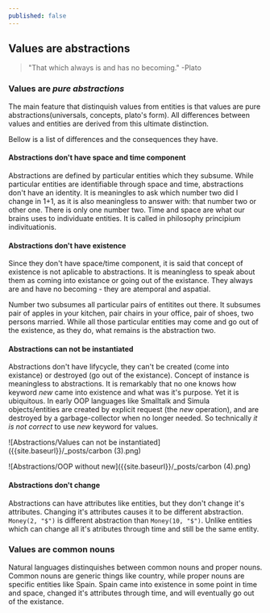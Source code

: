 ```yaml
---
published: false
---
```

## Values are abstractions

> "That which always is and has no becoming." -Plato

### Values are _pure abstractions_
The main feature that distinquish values from entities is that values are pure abstractions(universals, concepts, plato's form). All differences between values and entities are derived from this ultimate distinction. 

Bellow is a list of differences and the consequences they have.

#### Abstractions don't have space and time component
Abstractions are defined by particular entities which they subsume. While particular entities are identifiable through space and time, abstractions don't have an identity. It is meaningles to ask which number two did I change in 1+1, as it is also meaningless to answer with: that number two or other one. There is only one number two. Time and space are what our brains uses to individuate entities. It is called in philosophy principium indivituationis.

#### Abstractions don't have existence
Since they don't have space/time component, it is said that concept of existence is not aplicable to abstractions. It is meaningless to speak about them as coming into existance or going out of the existance. They always are and have no becoming - they are atemporal and aspatial.

Number two subsumes all particular pairs of entitites out there. It subsumes pair of apples in your kitchen, pair chairs in your office, pair of shoes, two persons married. While all those particular entities may come and go out of the existence, as they do, what remains is the abstraction two. 

#### Abstractions can not be instantiated
Abstractions don't have lifycycle, they can't be created (come into existance) or destroyed (go out of the existance). Concept of instance is meaningless to abstractions. It is remarkably that no one knows how keyword _new_ came into existence and what was it's purpose. Yet it is ubiquitous. In early OOP languages like Smalltalk and Simula objects/entities are created by explicit request (the _new_ operation), and are destroyed by a garbage-collector when no longer needed. So technically _it is not correct_ to use _new_ keyword for values.


![Abstractions/Values can not be instantiated]({{site.baseurl}}/_posts/carbon (3).png)

![Abstractions/OOP without new]({{site.baseurl}}/_posts/carbon (4).png)


#### Abstractions don't change
Abstractions can have attributes like entities, but they don't change it's attributes. Changing it's attributes causes it to be different abstraction. `Money(2, "$")` is different abstraction than `Money(10, "$")`. Unlike entities which can change all it's atributes through time and still be the same entity.


### Values are common nouns
Natural languages distinquishes between common nouns and proper nouns.
Common nouns are generic things like country, while proper nouns are specific entities like Spain. Spain came into existence in some point in time and space, changed it's attributes through time, and will eventually go out of the existance.
